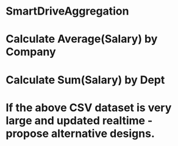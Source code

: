 # SmartDriveAggregation
# Calculate Average(Salary) by Company 
# Calculate Sum(Salary) by Dept 
# If the above CSV dataset is very large and updated realtime - propose alternative designs.

